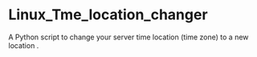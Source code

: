 # Linux_Tme_location_changer
A Python script to change your server time location (time zone) to a new location .
